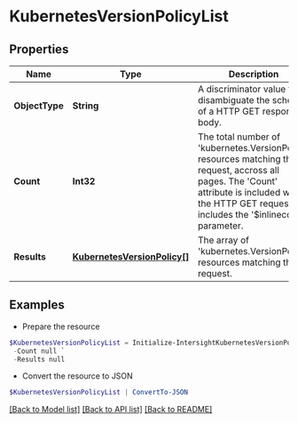 # KubernetesVersionPolicyList
## Properties

Name | Type | Description | Notes
------------ | ------------- | ------------- | -------------
**ObjectType** | **String** | A discriminator value to disambiguate the schema of a HTTP GET response body. | 
**Count** | **Int32** | The total number of &#39;kubernetes.VersionPolicy&#39; resources matching the request, accross all pages. The &#39;Count&#39; attribute is included when the HTTP GET request includes the &#39;$inlinecount&#39; parameter. | [optional] 
**Results** | [**KubernetesVersionPolicy[]**](KubernetesVersionPolicy.md) | The array of &#39;kubernetes.VersionPolicy&#39; resources matching the request. | [optional] 

## Examples

- Prepare the resource
```powershell
$KubernetesVersionPolicyList = Initialize-IntersightKubernetesVersionPolicyList  -ObjectType null `
 -Count null `
 -Results null
```

- Convert the resource to JSON
```powershell
$KubernetesVersionPolicyList | ConvertTo-JSON
```

[[Back to Model list]](../README.md#documentation-for-models) [[Back to API list]](../README.md#documentation-for-api-endpoints) [[Back to README]](../README.md)


